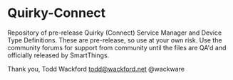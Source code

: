 Quirky-Connect
=======

Repository of pre-release Quirky (Connect) Service Manager and Device Type Definitions. These are pre-release, so use at your own risk. Use the community forums for support from community until the files are QA'd and officially released by SmartThings.

Thank you,
Todd Wackford
todd@wackford.net
@wackware
